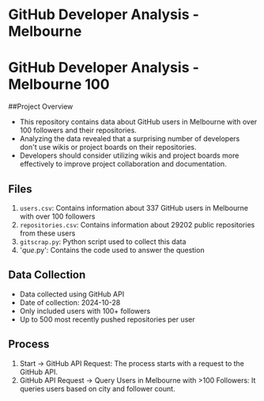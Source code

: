# GitHub Developer Analysis - Melbourne
# GitHub Developer Analysis - Melbourne 100

##Project Overview
- This repository contains data about GitHub users in Melbourne with over 100 followers and their repositories.
- Analyzing the data revealed that a surprising number of developers don't use wikis or project boards on their repositories.
- Developers should consider utilizing wikis and project boards more effectively to improve project collaboration and documentation.

## Files

1. `users.csv`: Contains information about 337 GitHub users in Melbourne with over 100 followers
2. `repositories.csv`: Contains information about 29202 public repositories from these users
3. `gitscrap.py`: Python script used to collect this data
4. '*que*.py': Contains the code used to answer the question

## Data Collection

- Data collected using GitHub API
- Date of collection: 2024-10-28
- Only included users with 100+ followers
- Up to 500 most recently pushed repositories per user

## Process

1. Start → GitHub API Request: The process starts with a request to the GitHub API.
2. GitHub API Request → Query Users in Melbourne with >100 Followers: It queries users based on city and follower count.
